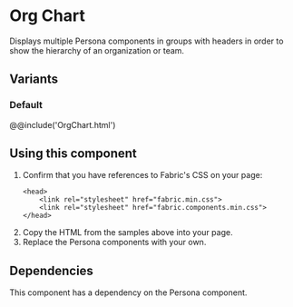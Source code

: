 # Org Chart
Displays multiple Persona components in groups with headers in order to show the hierarchy of an organization or team.

## Variants

### Default
@@include('OrgChart.html')

## Using this component
1. Confirm that you have references to Fabric's CSS on your page:
    ```
    <head>
        <link rel="stylesheet" href="fabric.min.css">
        <link rel="stylesheet" href="fabric.components.min.css">
    </head>
    ```
2. Copy the HTML from the samples above into your page.
3. Replace the Persona components with your own.

## Dependencies
This component has a dependency on the Persona component.


